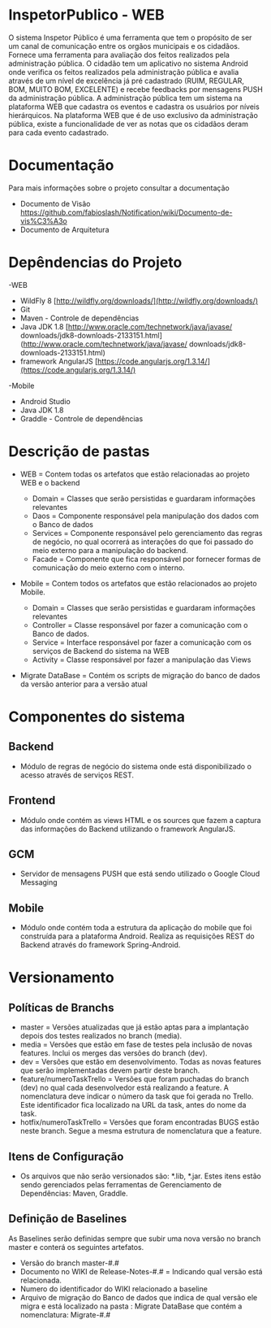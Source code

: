 # InspetorPublico - WEB
  O sistema Inspetor Público é uma ferramenta que tem o propósito de ser um canal de comunicação entre os orgãos municipais e os cidadãos. Fornece uma ferramenta para avaliação dos feitos realizados pela administração pública. O cidadão tem um aplicativo no sistema Android onde verifica os feitos realizados pela administração pública e avalia através de um nível de excelência já pré cadastrado (RUIM, REGULAR, BOM, MUITO BOM, EXCELENTE) e recebe feedbacks por mensagens PUSH da administração pública. A administração pública tem um sistema na plataforma WEB que cadastra os eventos e cadastra os usuários por níveis hierárquicos. Na plataforma WEB que é de uso exclusivo da administração pública, existe a funcionalidade de ver as notas que os cidadãos deram para cada evento cadastrado.
  
  
# Documentação
  Para mais informações sobre o projeto consultar a documentação
  - Documento de Visão
    https://github.com/fabioslash/Notification/wiki/Documento-de-vis%C3%A3o
  - Documento de Arquitetura


# Depêndencias do Projeto

-WEB

* WildFly 8 [http://wildfly.org/downloads/](http://wildfly.org/downloads/)
* Git
* Maven - Controle de dependências
* Java JDK 1.8 [http://www.oracle.com/technetwork/java/javase/
downloads/jdk8-downloads-2133151.html](http://www.oracle.com/technetwork/java/javase/
downloads/jdk8-downloads-2133151.html)
* framework AngularJS [https://code.angularjs.org/1.3.14/](https://code.angularjs.org/1.3.14/)

-Mobile
  
* Android Studio
* Java JDK 1.8
* Graddle - Controle de dependências


# Descrição de pastas
* WEB = Contem todas os artefatos que estão relacionadas ao projeto WEB e o backend
	* Domain = Classes que serão persistidas e guardaram informações relevantes
	* Daos = Componente responsável pela manipulação dos dados com o Banco de dados
	* Services = Componente responsável pelo gerenciamento das regras de negócio, no qual ocorrerá as interações do que foi passado do meio externo para a manipulação do backend.
	* Facade = Componente que fica responsável por fornecer formas de comunicação do meio externo com o interno.
	
* Mobile = Contem todos os artefatos que estão relacionados ao projeto Mobile.
	* Domain = Classes que serão persistidas e guardaram informações relevantes
	* Controller = Classe responsável por fazer a comunicação com o Banco de dados.
	* Service = Interface responsável por fazer a comunicação com os serviços de Backend do sistema na WEB
	* Activity = Classe responsável por fazer a manipulação das Views

* Migrate DataBase = Contém os scripts de migração do banco de dados da versão anterior para a versão atual

# Componentes do sistema

## Backend
* Módulo de regras de negócio do sistema onde está disponibilizado o acesso através de serviços REST.

## Frontend
* Módulo onde contém as views HTML e os sources que fazem a captura das informações do Backend utilizando o framework AngularJS.
	
## GCM
* Servidor de mensagens PUSH que está sendo utilizado o Google Cloud Messaging

## Mobile
* Módulo onde contém toda a estrutura da aplicação do mobile que foi construída para a plataforma Android. Realiza as requisições REST do Backend através do framework Spring-Android.


# Versionamento

## Políticas de Branchs
* master = Versões atualizadas que já estão aptas para a implantação depois dos testes realizados no branch (media).
* media = Versões que estão em fase de testes pela inclusão de novas features. Inclui os merges das versões do branch (dev).
* dev = Versões que estão em desenvolvimento. Todas as novas features que serão implementadas devem partir deste branch.
* feature/numeroTaskTrello = Versões que foram puchadas do branch (dev) no qual cada desenvolvedor está realizando a feature.     A nomenclatura deve indicar o número da task que foi gerada no Trello. Este identificador fica localizado na URL da task, antes do nome da task.
* hotfix/numeroTaskTrello = Versões que foram encontradas BUGS estão neste branch. Segue a mesma estrutura de nomenclatura que a feature.

## Itens de Configuração
 * Os arquivos que não serão versionados são: *.lib, *.jar. Estes itens estão sendo gerenciados pelas ferramentas de 	Gerenciamento de Dependências: Maven, Graddle.


## Definição de Baselines
  As Baselines serão definidas sempre que subir uma nova versão no branch master e conterá os seguintes artefatos.
  * Versão do branch master-#.#
  * Documento no WIKI de Release-Notes-#.# = Indicando qual versão está relacionada.
  * Numero do identificador do WIKI relacionado a baseline
  * Arquivo de migração do Banco de dados que indica de qual versão ele migra e está localizado na pasta : Migrate DataBase que contém a nomenclatura: Migrate-#.#
